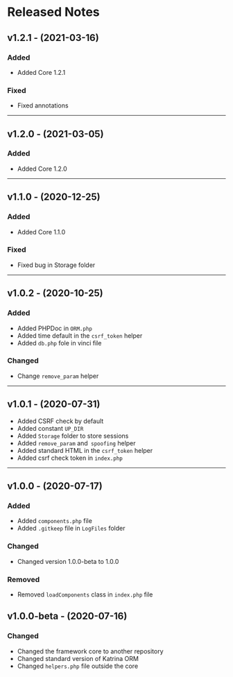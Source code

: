# Released Notes

## v1.2.1 - (2021-03-16)

### Added

- Added Core 1.2.1

### Fixed

- Fixed annotations

--------------------------------------------------------------------

## v1.2.0 - (2021-03-05)

### Added

- Added Core 1.2.0

--------------------------------------------------------------------

## v1.1.0 - (2020-12-25)

### Added

- Added Core 1.1.0

### Fixed

- Fixed bug in Storage folder

--------------------------------------------------------------------

## v1.0.2 - (2020-10-25)

### Added

- Added PHPDoc in `ORM.php`
- Added time default in the `csrf_token` helper
- Added `db.php` fole in vinci file

### Changed

- Change `remove_param` helper

--------------------------------------------------------------------

## v1.0.1 - (2020-07-31)

- Added CSRF check by default
- Added constant `UP_DIR`
- Added `Storage` folder to store sessions
- Added `remove_param` and` spoofing` helper
- Added standard HTML in the `csrf_token` helper
- Added csrf check token in `index.php`
--------------------------------------------------------------------
## v1.0.0 - (2020-07-17)

### Added

- Added `components.php` file
- Added `.gitkeep` file in `LogFiles` folder

### Changed

- Changed version 1.0.0-beta to 1.0.0

### Removed

- Removed `loadComponents` class in `index.php` file

## v1.0.0-beta - (2020-07-16)

### Changed

- Changed the framework core to another repository
- Changed standard version of Katrina ORM
- Changed `helpers.php` file outside the core